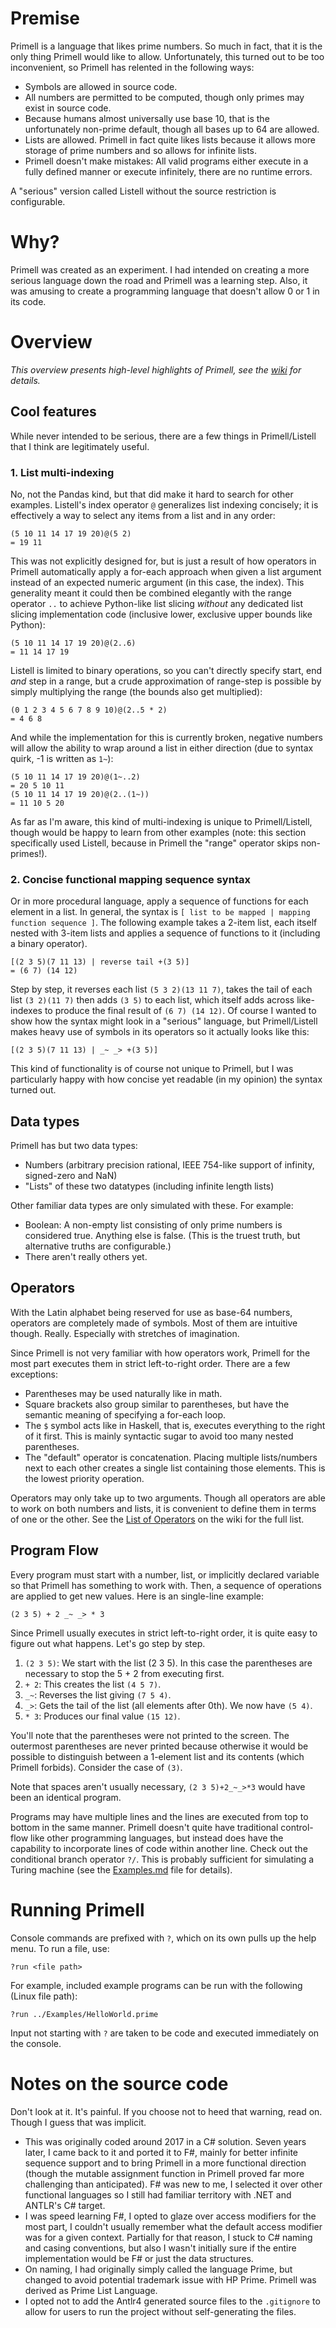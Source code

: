 # Premise

Primell is a language that likes prime numbers. So much in fact, that it is the only thing Primell would like to allow. Unfortunately, this turned out to be too inconvenient, so Primell has relented in the following ways:

 - Symbols are allowed in source code.
 - All numbers are permitted to be computed, though only primes may exist in source code.
 - Because humans almost universally use base 10, that is the unfortunately non-prime default, though all bases up to 64 are allowed.
 - Lists are allowed. Primell in fact quite likes lists because it allows more storage of prime numbers and so allows for infinite lists.
 - Primell doesn't make mistakes: All valid programs either execute in a fully defined manner or execute infinitely, there are no runtime errors.

A "serious" version called Listell without the source restriction is configurable.

# Why?

Primell was created as an experiment. I had intended on creating a more serious language down the road and Primell was a learning step. Also, it was amusing to create a programming language that doesn't allow 0 or 1 in its code.

# Overview

_This overview presents high-level highlights of Primell, see the [wiki](https://github.com/DPenner1/Primell/wiki) for details._

## Cool features

While never intended to be serious, there are a few things in Primell/Listell that I think are legitimately useful.

### 1. List multi-indexing

No, not the Pandas kind, but that did make it hard to search for other examples. Listell's index operator `@` generalizes list indexing concisely; it is effectively a way to select any items from a list and in any order:

    (5 10 11 14 17 19 20)@(5 2)
    = 19 11

This was not explicitly designed for, but is just a result of how operators in Primell automatically apply a for-each approach when given a list argument instead of an expected numeric argument (in this case, the index). This generality meant it could then be combined elegantly with the range operator `..` to achieve Python-like list slicing _without_ any dedicated list slicing implementation code (inclusive lower, exclusive upper bounds like Python):

    (5 10 11 14 17 19 20)@(2..6)
    = 11 14 17 19

Listell is limited to binary operations, so you can't directly specify start, end _and_ step in a range, but a crude approximation of range-step is possible by simply multiplying the range (the bounds also get multiplied):

    (0 1 2 3 4 5 6 7 8 9 10)@(2..5 * 2)
    = 4 6 8

And while the implementation for this is currently broken, negative numbers will allow the ability to wrap around a list in either direction (due to syntax quirk, -1 is written as `1~`):

    (5 10 11 14 17 19 20)@(1~..2)
    = 20 5 10 11
    (5 10 11 14 17 19 20)@(2..(1~))
    = 11 10 5 20

As far as I'm aware, this kind of multi-indexing is unique to Primell/Listell, though would be happy to learn from other examples (note: this section specifically used Listell, because in Primell the "range" operator skips non-primes!).

### 2. Concise functional mapping sequence syntax

Or in more procedural language, apply a sequence of functions for each element in a list. In general, the syntax is `[ list to be mapped | mapping function sequence ]`. The following example takes a 2-item list, each itself nested with 3-item lists and applies a sequence of functions to it (including a binary operator).

    [(2 3 5)(7 11 13) | reverse tail +(3 5)]
    = (6 7) (14 12)

Step by step, it reverses each list `(5 3 2)(13 11 7)`, takes the tail of each list `(3 2)(11 7)` then adds `(3 5)` to each list, which itself adds across like-indexes to produce the final result of `(6 7) (14 12)`. Of course I wanted to show how the syntax might look in a "serious" language, but Primell/Listell makes heavy use of symbols in its operators so it actually looks like this:

    [(2 3 5)(7 11 13) | _~ _> +(3 5)]

This kind of functionality is of course not unique to Primell, but I was particularly happy with how concise yet readable (in my opinion) the syntax turned out.

## Data types

Primell has but two data types:

- Numbers (arbitrary precision rational, IEEE 754-like support of infinity, signed-zero and NaN)
- "Lists" of these two datatypes (including infinite length lists)
	
Other familiar data types are only simulated with these. For example:
- Boolean: A non-empty list consisting of only prime numbers is considered true. Anything else is false. (This is the truest truth, but alternative truths are configurable.)
- There aren't really others yet.

## Operators

With the Latin alphabet being reserved for use as base-64 numbers, operators are completely made of symbols. Most of them are intuitive though. Really. Especially with stretches of imagination.

Since Primell is not very familiar with how operators work, Primell for the most part executes them in strict left-to-right order. There are a few exceptions: 

- Parentheses may be used naturally like in math.
- Square brackets also group similar to parentheses, but have the semantic meaning of specifying a for-each loop.
- The `$` symbol acts like in Haskell, that is, executes everything to the right of it first. This is mainly syntactic sugar to avoid too many nested parentheses.
- The "default" operator is concatenation. Placing multiple lists/numbers next to each other creates a single list containing those elements. This is the lowest priority operation.

Operators may only take up to two arguments. Though all operators are able to work on both numbers and lists, it is convenient to define them in terms of one or the other. See the [List of Operators](https://github.com/DPenner1/Primell/wiki/List-of-Operators) on the wiki for the full list.

## Program Flow 

Every program must start with a number, list, or implicitly declared variable so that Primell has something to work with. Then, a sequence of operations are applied to get new values. Here is an single-line example:

    (2 3 5) + 2 _~ _> * 3 

Since Primell usually executes in strict left-to-right order, it is quite easy to figure out what happens. Let's go step by step.

 1. `(2 3 5)`: We start with the list (2 3 5). In this case the parentheses are necessary to stop the 5 + 2 from executing first.
 2. `+ 2`: This creates the list `(4 5 7)`.
 3. `_~`: Reverses the list giving `(7 5 4)`.
 4. `_>`: Gets the tail of the list (all elements after 0th). We now have `(5 4)`.
 5. `* 3`: Produces our final value `(15 12)`.

You'll note that the parentheses were not printed to the screen. The outermost parentheses are never printed because otherwise it would be possible to distinguish between a 1-element list and its contents (which Primell forbids). Consider the case of `(3)`.

Note that spaces aren't usually necessary, `(2 3 5)+2_~_>*3` would have been an identical program.

Programs may have multiple lines and the lines are executed from top to bottom in the same manner. Primell doesn't quite have traditional control-flow like other programming languages, but instead does have the capability to incorporate lines of code within another line. Check out the conditional branch operator `?/`. This is probably sufficient for simulating a Turing machine (see the [Examples.md](https://github.com/DPenner1/Primell/blob/main/Examples/Examples.md) file for details).

# Running Primell #

Console commands are prefixed with `?`, which on its own pulls up the help menu. To run a file, use:

    ?run <file path>

For example, included example programs can be run with the following (Linux file path):

    ?run ../Examples/HelloWorld.prime

Input not starting with `?` are taken to be code and executed immediately on the console.

# Notes on the source code #

Don't look at it. It's painful. If you choose not to heed that warning, read on. Though I guess that was implicit.

- This was originally coded around 2017 in a C# solution. Seven years later, I came back to it and ported it to F#, mainly for better infinite sequence support and to bring Primell in a more functional direction (though the mutable assignment function in Primell proved far more challenging than anticipated). F# was new to me, I selected it over other functional languages so I still had familiar territory with .NET and ANTLR's C# target.
- I was speed learning F#, I opted to glaze over access modifiers for the most part, I couldn't usually remember what the default access modifier was for a given context. Partially for that reason, I stuck to C# naming and casing conventions, but also I wasn't initially sure if the entire implementation would be F# or just the data structures. 
- On naming, I had originally simply called the language Prime, but changed to avoid potential trademark issue with HP Prime. Primell was derived as Prime List Language.
- I opted not to add the Antlr4 generated source files to the `.gitignore` to allow for users to run the project without self-generating the files.

